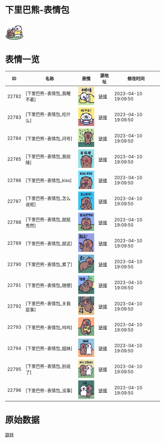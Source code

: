# 下里巴熊-表情包

<img src="./cover.png" height="60" alt="cover" />

# 表情一览

|ID|名称|表情|源地址|修改时间|
|----|----|----|----|----|
|22782|[下里巴熊-表情包_我睡不着]|<img src="./pic/022782_%5B下里巴熊-表情包_我睡不着%5D.png" height="60" alt="我睡不着"/>|[链接](https://i0.hdslb.com/bfs/garb/feaa45f38cf335676ff390d20a4aaa3fbcb062ea.png)|2023-04-10 19:09:50|
|22783|[下里巴熊-表情包_吃什么]|<img src="./pic/022783_%5B下里巴熊-表情包_吃什么%5D.png" height="60" alt="吃什么"/>|[链接](https://i0.hdslb.com/bfs/garb/50b48dd961dfb41f406db0d64de1a80bb302ce8f.png)|2023-04-10 19:09:50|
|22784|[下里巴熊-表情包_问号]|<img src="./pic/022784_%5B下里巴熊-表情包_问号%5D.png" height="60" alt="问号"/>|[链接](https://i0.hdslb.com/bfs/garb/d2a20de55a52029ebaf471cf33cde05cad014f79.png)|2023-04-10 19:09:50|
|22785|[下里巴熊-表情包_我投降]|<img src="./pic/022785_%5B下里巴熊-表情包_我投降%5D.png" height="60" alt="我投降"/>|[链接](https://i0.hdslb.com/bfs/garb/095942ccf07b329ab1e21bd4431e26a3563a751e.png)|2023-04-10 19:09:50|
|22786|[下里巴熊-表情包_kiss]|<img src="./pic/022786_%5B下里巴熊-表情包_kiss%5D.png" height="60" alt="kiss"/>|[链接](https://i0.hdslb.com/bfs/garb/96b66497c3e70960c95f84131c803d09aa7366bf.png)|2023-04-10 19:09:50|
|22787|[下里巴熊-表情包_怎么说呢]|<img src="./pic/022787_%5B下里巴熊-表情包_怎么说呢%5D.png" height="60" alt="怎么说呢"/>|[链接](https://i0.hdslb.com/bfs/garb/138a9cad67441e66f6cd0cfb2ac36c68e30aa2d5.png)|2023-04-10 19:09:50|
|22788|[下里巴熊-表情包_就挺秃然]|<img src="./pic/022788_%5B下里巴熊-表情包_就挺秃然%5D.png" height="60" alt="就挺秃然"/>|[链接](https://i0.hdslb.com/bfs/garb/0a9f7ebef7b00b1142f8cd78f2837d79ff1aa497.png)|2023-04-10 19:09:50|
|22789|[下里巴熊-表情包_就这]|<img src="./pic/022789_%5B下里巴熊-表情包_就这%5D.png" height="60" alt="就这"/>|[链接](https://i0.hdslb.com/bfs/garb/0b79451c6b3c9959f90f5dea62424082f93ae12f.png)|2023-04-10 19:09:50|
|22790|[下里巴熊-表情包_累了]|<img src="./pic/022790_%5B下里巴熊-表情包_累了%5D.png" height="60" alt="累了"/>|[链接](https://i0.hdslb.com/bfs/garb/74e395fd931052b0508b90c3d2beaf819e916c1a.png)|2023-04-10 19:09:50|
|22791|[下里巴熊-表情包_随便]|<img src="./pic/022791_%5B下里巴熊-表情包_随便%5D.png" height="60" alt="随便"/>|[链接](https://i0.hdslb.com/bfs/garb/a827c454cb5ec25865ad052d8f5e62fbff97978d.png)|2023-04-10 19:09:50|
|22792|[下里巴熊-表情包_关我屁事]|<img src="./pic/022792_%5B下里巴熊-表情包_关我屁事%5D.png" height="60" alt="关我屁事"/>|[链接](https://i0.hdslb.com/bfs/garb/745b801b550117b97c9df530c95722d1ce1eecd7.png)|2023-04-10 19:09:50|
|22793|[下里巴熊-表情包_呜呜]|<img src="./pic/022793_%5B下里巴熊-表情包_呜呜%5D.png" height="60" alt="呜呜"/>|[链接](https://i0.hdslb.com/bfs/garb/65d2923424e66bbd9522c5ce27f7a990e3e519af.png)|2023-04-10 19:09:50|
|22794|[下里巴熊-表情包_姐妹]|<img src="./pic/022794_%5B下里巴熊-表情包_姐妹%5D.png" height="60" alt="姐妹"/>|[链接](https://i0.hdslb.com/bfs/garb/45166627e26750ab1b21631821284d0a82871d61.png)|2023-04-10 19:09:50|
|22795|[下里巴熊-表情包_别说了]|<img src="./pic/022795_%5B下里巴熊-表情包_别说了%5D.png" height="60" alt="别说了"/>|[链接](https://i0.hdslb.com/bfs/garb/361525fe343923868bee109894f27c437e959173.png)|2023-04-10 19:09:50|
|22796|[下里巴熊-表情包_没事]|<img src="./pic/022796_%5B下里巴熊-表情包_没事%5D.png" height="60" alt="没事"/>|[链接](https://i0.hdslb.com/bfs/garb/9fa6eb8736f5650d3ff1896166d5bb020a98c409.png)|2023-04-10 19:09:50|

# 原始数据

[跳转](./raw.json)

